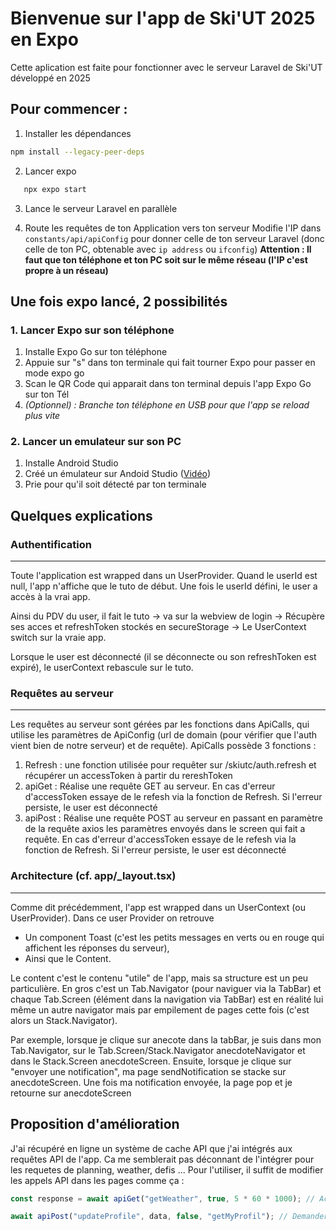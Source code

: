 # Bienvenue sur l'app de Ski'UT 2025 en Expo

Cette aplication est faite pour fonctionner avec le serveur Laravel de Ski'UT développé en 2025

## Pour commencer :
1. Installer les dépendances
```bash
npm install --legacy-peer-deps
```
   
2. Lancer expo
```bash
   npx expo start
```

3. Lance le serveur Laravel en parallèle

4. Route les requêtes de ton Application vers ton serveur
Modifie l'IP dans `constants/api/apiConfig` pour donner celle de ton serveur Laravel (donc celle de ton PC, obtenable avec `ip address` ou `ifconfig`)
**Attention : Il faut que ton téléphone et ton PC soit sur le même réseau (l'IP c'est propre à un réseau)**

## Une fois expo lancé, 2 possibilités
### 1. Lancer Expo sur son téléphone
1. Installe Expo Go sur ton téléphone
2. Appuie sur "s" dans ton terminale qui fait tourner Expo pour passer en mode expo go
3. Scan le QR Code qui apparait dans ton terminal depuis l'app Expo Go sur ton Tél
4. _(Optionnel) : Branche ton téléphone en USB pour que l'app se reload plus vite_

### 2. Lancer un emulateur sur son PC
1. Installe Android Studio 
2. Créé un émulateur sur Andoid Studio ([Vidéo](https://youtu.be/JdQlicAP5W4?si=-o1wGceeZI8_Ob8j))
3. Prie pour qu'il soit détecté par ton terminale


## Quelques explications
### Authentification
---
Toute l'application est wrapped dans un UserProvider. Quand le userId est null, l'app n'affiche que le tuto de début. Une fois le userId défini, le user a accès à la vrai app.

Ainsi du PDV du user, il fait le tuto -> va sur la webview de login -> Récupère ses acces et refreshToken stockés en secureStorage -> Le UserContext switch sur la vraie app.

Lorsque le user est déconnecté (il se déconnecte ou son refreshToken est expiré), le userContext rebascule sur le tuto.


### Requêtes au serveur
---
Les requêtes au serveur sont gérées par les fonctions dans ApiCalls, qui utilise les paramètres de ApiConfig (url de domain (pour vérifier que l'auth vient bien de notre serveur) et de requête).
ApiCalls possède 3 fonctions : 
1. Refresh : une fonction utilisée pour requêter sur /skiutc/auth.refresh et récupérer un accessToken à partir du rereshToken
2. apiGet : Réalise une requête GET au serveur. En cas d'erreur d'accessToken essaye de le refesh via la fonction de Refresh. Si l'erreur persiste, le user est déconnecté
3. apiPost : Réalise une requête POST au serveur en passant en paramètre de la requête axios les paramètres envoyés dans le screen qui fait a requête. En cas d'erreur d'accessToken essaye de le refesh via la fonction de Refresh. Si l'erreur persiste, le user est déconnecté

### Architecture (cf. app/_layout.tsx)
---
Comme dit précédemment, l'app est wrapped dans un UserContext (ou UserProvider).
Dans ce user Provider on retrouve 
* Un component Toast (c'est les petits messages en verts ou en rouge qui affichent les réponses du serveur), 
* Ainsi que le Content.

Le content c'est le contenu "utile" de l'app, mais sa structure est un peu particulière.  En gros c'est un Tab.Navigator (pour naviguer via la TabBar) et chaque Tab.Screen (élément dans la navigation via TabBar) est en réalité lui même un autre navigator mais par empilement de pages cette fois (c'est alors un Stack.Navigator).

Par exemple, lorsque je clique sur anecote dans la tabBar, je suis dans mon Tab.Navigator, sur le Tab.Screen/Stack.Navigator anecdoteNavigator et dans le Stack.Screen anecdoteScreen. Ensuite, lorsque je clique sur "envoyer une notification", ma page sendNotification se stacke sur anecdoteScreen. Une fois ma notification envoyée, la page pop et je retourne sur anecdoteScreen

## Proposition d'amélioration
J'ai récupéré en ligne un système de cache API que j'ai intégrés aux requêtes API de l'app.
Ca me semblerait pas déconnant de l'intégrer pour les requetes de planning, weather, defis ...
Pour l'utiliser, il suffit de modifier les appels API dans les pages comme ça : 
```ts
const response = await apiGet("getWeather", true, 5 * 60 * 1000); // Active un cache de 5 minutes

await apiPost("updateProfile", data, false, "getMyProfil"); // Demander d'invalider le cache car une info vient d'être modifié par un POST
```